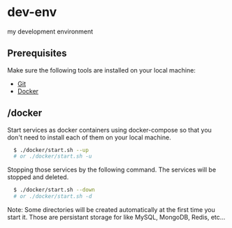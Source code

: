 # dev-env
my development environment

## Prerequisites

Make sure the following tools are installed on your local machine:

- [Git](https://git-scm.com/book/en/v2/Getting-Started-Installing-Git)
- [Docker](https://docs.docker.com/install)

## /docker

Start services as docker containers using docker-compose so that you don't need to install each of them on your local machine.

```bash
  $ ./docker/start.sh --up
  # or ./docker/start.sh -u
```

Stopping those services by the following command. The services will be stopped and deleted.

```bash
  $ ./docker/start.sh --down
  # or ./docker/start.sh -d
```

Note: Some directories will be created automatically at the first time you start it. Those are persistant storage for like MySQL, MongoDB, Redis, etc...
